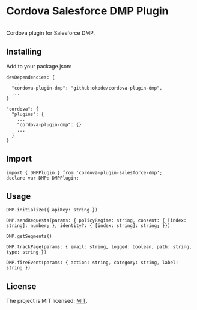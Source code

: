 # Cordova Salesforce DMP Plugin

[![<okode>](https://circleci.com/gh/okode/cordova-plugin-salesforce-dmp.svg?style=svg)](https://app.circleci.com/pipelines/github/okode/cordova-plugin-salesforce-dmp)

Cordova plugin for Salesforce DMP.

## Installing

Add to your package.json:

```
devDependencies: {
  ...
  "cordova-plugin-dmp": "github:okode/cordova-plugin-dmp",
  ...
}
```

```
"cordova": {
  "plugins": {
    ...
    "cordova-plugin-dmp": {}
    ...
  }
}
```

## Import

```
import { DMPPlugin } from 'cordova-plugin-salesforce-dmp';
declare var DMP: DMPPlugin;
```

## Usage

```
DMP.initialize({ apiKey: string })
```

```
DMP.sendRequests(params: { policyRegime: string, consent: { [index: string]: number; }, identity?: { [index: string]: string; }})
```

```
DMP.getSegments()
```

```
DMP.trackPage(params: { email: string, logged: boolean, path: string, type: string })
```

```
DMP.fireEvent(params: { action: string, category: string, label: string })
```

## License

The project is MIT licensed: [MIT](https://opensource.org/licenses/MIT).
